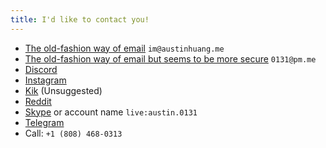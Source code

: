 ```yaml
---
title: I'd like to contact you!
---
```


* [The old-fashion way of email](mailto:im@austinhuang.me) `im@austinhuang.me`
* [The old-fashion way of email but seems to be more secure](mailto:0131@pm.me) `0131@pm.me`
* [Discord](https://discord.gg/8uFr3J3)
* [Instagram](https://instagram.com/austinhuang0131)
* [Kik](https://kik.me/austinhuang0131) (Unsuggested)
* [Reddit](http://reddit.com/u/austinhuang)
* [Skype](https://join.skype.com/MkbbjC4YVTl5) or account name `live:austin.0131`
* [Telegram](http://t.me/austinhuang)
* Call: `+1 (808) 468-0313`
